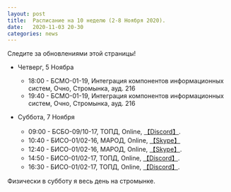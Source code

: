```yaml
---
layout: post
title:  Расписание на 10 неделю (2-8 Ноября 2020).
date:   2020-11-03 20-30
categories: news
---
```


Следите за обновлениями этой страницы!

* Четверг, 5 Ноябра
  * 18:00 - БСМО-01-19, Интеграция компонентов информационных систем, Очно, Стромынка, ауд. 216
  * 19:40 - БСМО-01-19, Интеграция компонентов информационных систем, Очно, Стромынка, ауд. 216

* Суббота, 7 Ноября
  * 09:00 - БСБО-09/10-17, ТОПД,  Online, [【Discord】](https://discord.gg/V8ZUrmc).
  * 10:40 - БИСО-01/02-16, МАРОД, Online, [【Skype】](https://join.skype.com/csfK3o6Z7mTX)
  * 12:40 - БИСО-01/02-16, МАРОД, Online, [【Skype】](https://join.skype.com/csfK3o6Z7mTX).
  * 14:50 - БИСО-01/02-17, ТОПД,  Online, [【Discord】](https://discord.gg/JRaN4AU).
  * 16:30 - БИСО-01/02-17, ТОПД,  Online, [【Discord】](https://discord.gg/JRaN4AU).

Физически в субботу я весь день на стромынке.

